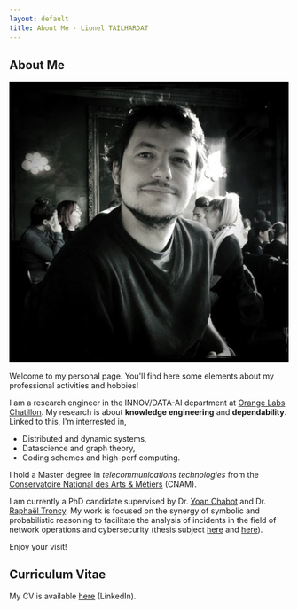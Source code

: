 ```yaml
---
layout: default
title: About Me - Lionel TAILHARDAT
---
```


## About Me

<img class="profile-picture" src="me.jpg">

Welcome to my personal page.
You'll find here some elements about my professional activities and hobbies!

I am a research engineer in the INNOV/DATA-AI department at [Orange Labs Chatillon](https://hellofuture.orange.com/fr/).
My research is about **knowledge engineering** and **dependability**.
Linked to this, I'm interrested in,
* Distributed and dynamic systems,
* Datascience and graph theory,
* Coding schemes and high-perf computing.

I hold a Master degree in *telecommunications technologies* from the [Conservatoire National des Arts & Métiers](http://www.cnam.fr/) (CNAM).

I am currently a PhD candidate supervised by Dr. [Yoan Chabot](https://yoanchabot.github.io/) and Dr. [Raphaël Troncy](https://www.eurecom.fr/~troncy/).
My work is focused on the synergy of symbolic and probabilistic reasoning to facilitate the analysis of incidents in the field of network operations and cybersecurity (thesis subject [here](http://www.theses.fr/s278014) and [here](https://myedb.edite-de-paris.fr/PRD_View/8053/)).

Enjoy your visit!

## Curriculum Vitae

My CV is available [here](https://www.linkedin.com/in/lionel-tailhardat-566510120/) (LinkedIn).

